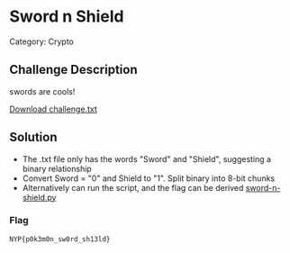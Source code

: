 # Sword n Shield

Category: Crypto

## Challenge Description
swords are cools!

[Download challenge.txt](https://github.com/Diablo2912/CTF-Writeups/blob/main/NYP%20InfoSec%20June%20CTF%202025/.files/challenge.txt)

## Solution

- The .txt file only has the words "Sword" and "Shield", suggesting a binary relationship
- Convert Sword = "0" and Shield to "1". Split binary into 8-bit chunks
- Alternatively can run the script, and the flag can be derived
[sword-n-shield.py](https://github.com/Diablo2912/CTF-Writeups/blob/main/NYP%20InfoSec%20June%20CTF%202025/.files/sword-n-shield.py)


### Flag
    NYP{p0k3m0n_sw0rd_sh13ld}
